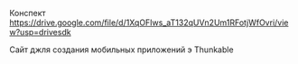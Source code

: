 Конспект
https://drive.google.com/file/d/1XqOFIws_aT132qUVn2Um1RFotjWfOvri/view?usp=drivesdk

Сайт джля создания мобильных приложений э
Thunkable
